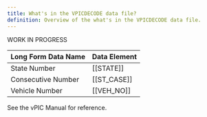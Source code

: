```yaml
---
title: What's in the VPICDECODE data file?
definition: Overview of the what's in the VPICDECODE data file.
---
```

WORK IN PROGRESS

| Long Form Data Name | Data Element |
| ------------------- | ------------ |
| State Number        | [[STATE]]    |
| Consecutive Number  | [[ST_CASE]]  |
| Vehicle Number      | [[VEH_NO]]   |
See the vPIC Manual for reference.

